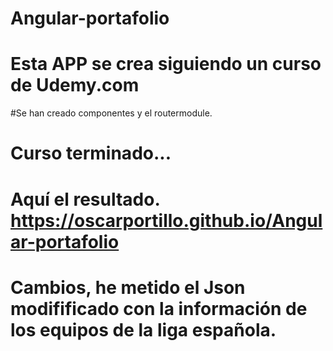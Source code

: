 # Angular-portafolio
# Esta APP se crea siguiendo un curso de Udemy.com

#Se han creado componentes y el routermodule.

# Curso terminado...

# Aquí el resultado. https://oscarportillo.github.io/Angular-portafolio

# Cambios, he metido el Json modifificado con la información de los equipos de la liga española.